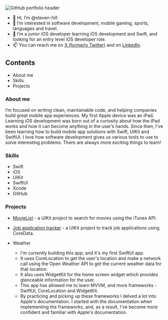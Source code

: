 ![GitHub portfolio header](https://github.com/steven-hill/steven-hill/assets/98730693/1dd153f4-9372-465b-8fcc-b3cf7c3fc0e1)

- 👋 Hi, I’m @steven-hill
- 👀 I’m interested in software development, mobile gaming, sports, languages and travel.
- 🌱 I’m a junior iOS developer learning iOS development and Swift, and looking for an entry level iOS developer role.
- 📫 You can reach me on [X (formerly Twitter)](https://twitter.com/H_Steven1) and on [LinkedIn](https://www.linkedin.com/in/steven-hill-570913230).


## Contents

- About me
- Skills
- Projects


### About me

I’m focused on writing clean, maintainable code, and helping companies build great mobile app experiences. My first Apple device was an iPad. Learning iOS development was born out of a curiosity about how the iPad works and how it can become anything in the user’s hands. Since then, I've been learning how to build mobile app solutions with Swift, UIKit and SwiftUI. I love how software development gives us various tools to use to solve interesting problems. There are always more exciting things to learn!


### Skills

- Swift
- iOS
- UIKit
- SwiftUI
- Xcode
- GitHub


### Projects

- [MovieList](https://github.com/steven-hill/MovieList) - a UIKit project to search for movies using the iTunes API.

- [Job application tracker](https://github.com/steven-hill/Job-application-tracker) - a UIKit project to track job applications using CoreData.
  
- Weather
  - I'm currently building this app, and it's my first SwiftUI app.
  - It uses CoreLocation to get the user's location and make a network call using the Open Weather API to get the current weather data for that location.
  - It also uses WidgetKit for the home screen widget which provides glanceable information for the user.
  - This app has allowed me to learn MVVM, and more frameworks - SwiftUI, CoreLocation and WidgetKit.
  - By practicing and picking up these frameworks I delved a lot into Apple's documentation. I started with the documentation when implementing the frameworks, and, as a result, I've become more confident and familiar with Apple's documentation. 
